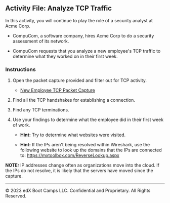 ## Activity File: Analyze TCP Traffic

In this activity, you will continue to play the role of a security analyst at Acme Corp.

- CompuCom, a software company, hires Acme Corp to do a security assessment of its network.

- CompuCom requests that you analyze a new employee's TCP traffic to determine what they worked on in their first week.

### Instructions

1.  Open the packet capture provided and filter out for TCP activity.

     - [New Employee TCP Packet Capture](../../../Resources/packetcapTCPclass.pcapng)
   
2. Find all the TCP handshakes for establishing a connection.
   
3. Find any TCP terminations.
   
4.  Use your findings to determine what the employee did in their first week of work.
  
    -  **Hint:** Try to determine what websites were visited.

    - **Hint:** If the IPs aren't being resolved within Wireshark, use the following website to look up the domains that the IPs are connected to: https://mxtoolbox.com/ReverseLookup.aspx

**NOTE:** IP addresses change often as organizations move into the cloud.  If the IPs do not resolve, it is likely that the servers have moved since the capture.   
    
---
&copy; 2023 edX Boot Camps LLC. Confidential and Proprietary. All Rights Reserved.
